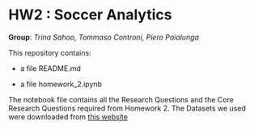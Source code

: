 # HW2 : Soccer Analytics
**Group**: _Trina Sahoo, Tommaso Controni, Piero Paialunga_


This repository contains:

* a file README.md

* a file homework_2.ipynb

The notebook file contains all the Research Questions and the Core Research Questions required from Homework 2. The Datasets we used were downloaded from [this website](https://figshare.com/collections/Soccer_match_event_dataset/4415000) 

